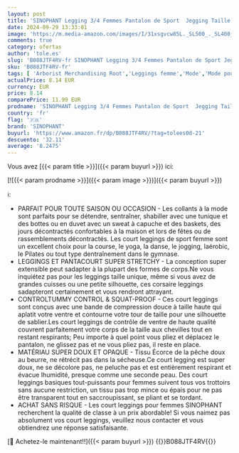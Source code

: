 ```yaml
---
layout: post
title: 'SINOPHANT Legging 3/4 Femmes Pantalon de Sport  Jegging Taille Haute Femme Yoga Opaque Doux Corsaire Pantacourt#1 pièces Noir S-M'
date: 2024-09-29 13:33:01
image: 'https://m.media-amazon.com/images/I/31xsgvcw85L._SL500_._SL400_.jpg'
comments: true
category: ofertas
author: 'tole.es'
slug: 'B088JTF4RV-fr SINOPHANT Legging 3/4 Femmes Pantalon de Sport Jegging...'
sku: 'B088JTF4RV-fr'
tags: [ 'Arborist Merchandising Root','Leggings femme','Mode','Mode pour femme','Self Service','Special Features Stores','Vêtements femme','Womens Clothing','e47c5305-c70b-4813-ae72-090bde012bbe_0','e47c5305-c70b-4813-ae72-090bde012bbe_6801','sinophant','🇫🇷', ]
actualPrice: 8.14 EUR
currency: EUR
price: 8.14
comparePrice: 11.99 EUR
prodname: 'SINOPHANT Legging 3/4 Femmes Pantalon de Sport  Jegging Taille Haute Femme Yoga Opaque Doux Corsaire Pantacourt#1 pièces Noir S-M'
country: 'fr'
flag: '🇫🇷'
brand: 'SINOPHANT'
buyurl: 'https://www.amazon.fr/dp/B088JTF4RV/?tag=tolees0d-21'
descuento: '32.11'
average: '8.2475'
---
```


Vous avez [{{< param title >}}]({{< param buyurl >}}) ici:

[![{{< param prodname >}}]({{< param image >}})]({{< param buyurl >}})

ℹ️:

- PARFAIT POUR TOUTE SAISON OU OCCASION - Les collants à la mode sont parfaits pour se détendre, sentraîner, shabiller avec une tunique et des bottes ou en duvet avec un sweat à capuche et des baskets, des jours décontractés confortables à la maison et lors de fêtes ou de rassemblements décontractés. Les court leggings de sport femme sont un excellent choix pour la course, le yoga, la danse, le jogging, laérobic, le Pilates ou tout type dentraînement dans le gymnase.
- LEGGINGS ET PANTACOURT SUPER STRETCHY - La conception super extensible peut sadapter à la plupart des formes de corps.Ne vous inquiétez pas pour les leggings taille unique, même si vous avez de grandes cuisses ou une petite silhouette, ces corsaire leggings sadapteront certainement et vous rendront attrayant.
- CONTROLTUMMY CONTROL & SQUAT-PROOF - Ces court leggings sont conçus avec une bande de compression douce à taille haute qui aplatit votre ventre et contourne votre tour de taille pour une silhouette de sablier.Les court leggings de contrôle de ventre de haute qualité couvrent parfaitement votre corps de la taille aux chevilles tout en restant respirants; Peu importe à quel point vous pliez et déplacez le pantalon, ne glissez pas et ne vous pliez pas, il reste en place.
- MATÉRIAU SUPER DOUX ET OPAQUE - Tissu Écorce de la pêche doux au beurre, ne rétrécit pas dans la sécheuse.Ce court legging est super doux, ne se décolore pas, ne peluche pas et est entièrement respirant et évacue lhumidité, presque comme une seconde peau. Des court leggings basiques tout-puissants pour femmes suivent tous vos trottoirs sans aucune restriction, un tissu pas trop mince ou épais pour ne pas être transparent tout en saccroupissant, se pliant et se tordant.
- ACHAT SANS RISQUE - Les court leggings pour femmes SINOPHANT recherchent la qualité de classe à un prix abordable! Si vous naimez pas absolument vos court leggings, veuillez nous contacter et vous obtiendrez une réponse satisfaisante.

[🛒 Achetez-le maintenant!!]({{< param buyurl >}})
{{<world>}}B088JTF4RV{{</world>}}
